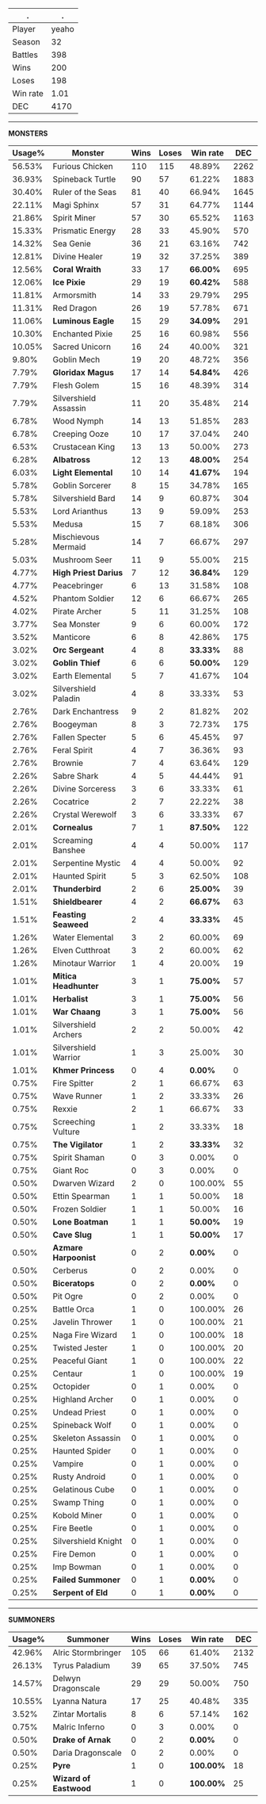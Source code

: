 .|.
|-|-
Player|yeaho
Season|32
Battles|398
Wins|200
Loses|198
Win rate|1.01
DEC|4170

---
**MONSTERS**

Usage%|Monster|Wins|Loses|Win rate|DEC|
-|-|-|-|-|-|
56.53%|Furious Chicken|110|115|48.89%|2262|
36.93%|Spineback Turtle|90|57|61.22%|1883|
30.40%|Ruler of the Seas|81|40|66.94%|1645|
22.11%|Magi Sphinx|57|31|64.77%|1144|
21.86%|Spirit Miner|57|30|65.52%|1163|
15.33%|Prismatic Energy|28|33|45.90%|570|
14.32%|Sea Genie|36|21|63.16%|742|
12.81%|Divine Healer|19|32|37.25%|389|
12.56%|**Coral Wraith**|33|17|**66.00%**|695|
12.06%|**Ice Pixie**|29|19|**60.42%**|588|
11.81%|Armorsmith|14|33|29.79%|295|
11.31%|Red Dragon|26|19|57.78%|671|
11.06%|**Luminous Eagle**|15|29|**34.09%**|291|
10.30%|Enchanted Pixie|25|16|60.98%|556|
10.05%|Sacred Unicorn|16|24|40.00%|321|
9.80%|Goblin Mech|19|20|48.72%|356|
7.79%|**Gloridax Magus**|17|14|**54.84%**|426|
7.79%|Flesh Golem|15|16|48.39%|314|
7.79%|Silvershield Assassin|11|20|35.48%|214|
6.78%|Wood Nymph|14|13|51.85%|283|
6.78%|Creeping Ooze|10|17|37.04%|240|
6.53%|Crustacean King|13|13|50.00%|273|
6.28%|**Albatross**|12|13|**48.00%**|254|
6.03%|**Light Elemental**|10|14|**41.67%**|194|
5.78%|Goblin Sorcerer|8|15|34.78%|165|
5.78%|Silvershield Bard|14|9|60.87%|304|
5.53%|Lord Arianthus|13|9|59.09%|253|
5.53%|Medusa|15|7|68.18%|306|
5.28%|Mischievous Mermaid|14|7|66.67%|297|
5.03%|Mushroom Seer|11|9|55.00%|215|
4.77%|**High Priest Darius**|7|12|**36.84%**|129|
4.77%|Peacebringer|6|13|31.58%|108|
4.52%|Phantom Soldier|12|6|66.67%|265|
4.02%|Pirate Archer|5|11|31.25%|108|
3.77%|Sea Monster|9|6|60.00%|172|
3.52%|Manticore|6|8|42.86%|175|
3.02%|**Orc Sergeant**|4|8|**33.33%**|88|
3.02%|**Goblin Thief**|6|6|**50.00%**|129|
3.02%|Earth Elemental|5|7|41.67%|104|
3.02%|Silvershield Paladin|4|8|33.33%|53|
2.76%|Dark Enchantress|9|2|81.82%|202|
2.76%|Boogeyman|8|3|72.73%|175|
2.76%|Fallen Specter|5|6|45.45%|97|
2.76%|Feral Spirit|4|7|36.36%|93|
2.76%|Brownie|7|4|63.64%|129|
2.26%|Sabre Shark|4|5|44.44%|91|
2.26%|Divine Sorceress|3|6|33.33%|61|
2.26%|Cocatrice|2|7|22.22%|38|
2.26%|Crystal Werewolf|3|6|33.33%|67|
2.01%|**Cornealus**|7|1|**87.50%**|122|
2.01%|Screaming Banshee|4|4|50.00%|117|
2.01%|Serpentine Mystic|4|4|50.00%|92|
2.01%|Haunted Spirit|5|3|62.50%|108|
2.01%|**Thunderbird**|2|6|**25.00%**|39|
1.51%|**Shieldbearer**|4|2|**66.67%**|63|
1.51%|**Feasting Seaweed**|2|4|**33.33%**|45|
1.26%|Water Elemental|3|2|60.00%|69|
1.26%|Elven Cutthroat|3|2|60.00%|62|
1.26%|Minotaur Warrior|1|4|20.00%|19|
1.01%|**Mitica Headhunter**|3|1|**75.00%**|57|
1.01%|**Herbalist**|3|1|**75.00%**|56|
1.01%|**War Chaang**|3|1|**75.00%**|56|
1.01%|Silvershield Archers|2|2|50.00%|42|
1.01%|Silvershield Warrior|1|3|25.00%|30|
1.01%|**Khmer Princess**|0|4|**0.00%**|0|
0.75%|Fire Spitter|2|1|66.67%|63|
0.75%|Wave Runner|1|2|33.33%|26|
0.75%|Rexxie|2|1|66.67%|33|
0.75%|Screeching Vulture|1|2|33.33%|18|
0.75%|**The Vigilator**|1|2|**33.33%**|32|
0.75%|Spirit Shaman|0|3|0.00%|0|
0.75%|Giant Roc|0|3|0.00%|0|
0.50%|Dwarven Wizard|2|0|100.00%|55|
0.50%|Ettin Spearman|1|1|50.00%|18|
0.50%|Frozen Soldier|1|1|50.00%|16|
0.50%|**Lone Boatman**|1|1|**50.00%**|19|
0.50%|**Cave Slug**|1|1|**50.00%**|17|
0.50%|**Azmare Harpoonist**|0|2|**0.00%**|0|
0.50%|Cerberus|0|2|0.00%|0|
0.50%|**Biceratops**|0|2|**0.00%**|0|
0.50%|Pit Ogre|0|2|0.00%|0|
0.25%|Battle Orca|1|0|100.00%|26|
0.25%|Javelin Thrower|1|0|100.00%|21|
0.25%|Naga Fire Wizard|1|0|100.00%|18|
0.25%|Twisted Jester|1|0|100.00%|20|
0.25%|Peaceful Giant|1|0|100.00%|22|
0.25%|Centaur|1|0|100.00%|19|
0.25%|Octopider|0|1|0.00%|0|
0.25%|Highland Archer|0|1|0.00%|0|
0.25%|Undead Priest|0|1|0.00%|0|
0.25%|Spineback Wolf|0|1|0.00%|0|
0.25%|Skeleton Assassin|0|1|0.00%|0|
0.25%|Haunted Spider|0|1|0.00%|0|
0.25%|Vampire|0|1|0.00%|0|
0.25%|Rusty Android|0|1|0.00%|0|
0.25%|Gelatinous Cube|0|1|0.00%|0|
0.25%|Swamp Thing|0|1|0.00%|0|
0.25%|Kobold Miner|0|1|0.00%|0|
0.25%|Fire Beetle|0|1|0.00%|0|
0.25%|Silvershield Knight|0|1|0.00%|0|
0.25%|Fire Demon|0|1|0.00%|0|
0.25%|Imp Bowman|0|1|0.00%|0|
0.25%|**Failed Summoner**|0|1|**0.00%**|0|
0.25%|**Serpent of Eld**|0|1|**0.00%**|0|

---
**SUMMONERS**

Usage%|Summoner|Wins|Loses|Win rate|DEC|
-|-|-|-|-|-|
42.96%|Alric Stormbringer|105|66|61.40%|2132|
26.13%|Tyrus Paladium|39|65|37.50%|745|
14.57%|Delwyn Dragonscale|29|29|50.00%|750|
10.55%|Lyanna Natura|17|25|40.48%|335|
3.52%|Zintar Mortalis|8|6|57.14%|162|
0.75%|Malric Inferno|0|3|0.00%|0|
0.50%|**Drake of Arnak**|0|2|**0.00%**|0|
0.50%|Daria Dragonscale|0|2|0.00%|0|
0.25%|**Pyre**|1|0|**100.00%**|18|
0.25%|**Wizard of Eastwood**|1|0|**100.00%**|25|
